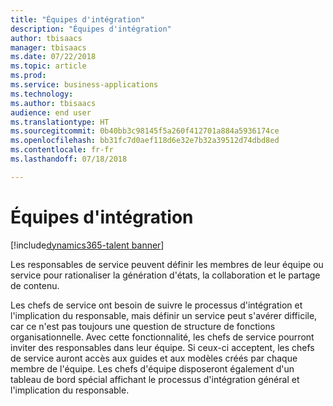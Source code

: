 ```yaml
---
title: "Équipes d'intégration"
description: "Équipes d'intégration"
author: tbisaacs
manager: tbisaacs
ms.date: 07/22/2018
ms.topic: article
ms.prod: 
ms.service: business-applications
ms.technology: 
ms.author: tbisaacs
audience: end user
ms.translationtype: HT
ms.sourcegitcommit: 0b40bb3c98145f5a260f412701a884a5936174ce
ms.openlocfilehash: bb31fc7d0aef118d6e32e7b32a39512d74dbd8ed
ms.contentlocale: fr-fr
ms.lasthandoff: 07/18/2018

---
```

#  <a name="onboarding-teams"></a>Équipes d'intégration

[!include[dynamics365-talent banner](../../includes/dynamics365-talent.md)]



Les responsables de service peuvent définir les membres de leur équipe ou service pour rationaliser la génération d'états, la collaboration et le partage de contenu.

Les chefs de service ont besoin de suivre le processus d'intégration et l'implication du responsable, mais définir un service peut s'avérer difficile, car ce n'est pas toujours une question de structure de fonctions organisationnelle. Avec cette fonctionnalité, les chefs de service pourront inviter des responsables dans leur équipe. Si ceux-ci acceptent, les chefs de service auront accès aux guides et aux modèles créés par chaque membre de l'équipe. Les chefs d'équipe disposeront également d'un tableau de bord spécial affichant le processus d'intégration général et l'implication du responsable. 

<!--
## Who uses this feature
Department leaders and managers of managers.
## License required
Talent license 
## Development status
In development
## Target timeframe
Public Preview: August
-->

